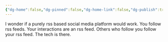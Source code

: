 ```yaml
---
{"dg-home":false,"dg-pinned":false,"dg-home-link":false,"dg-publish":true,"tags":["dgblip"],"disabled rules":["yaml-title","yaml-title-alias","file-name-heading"],"title":"philipp on mastodon @ 2024-06-09","created-date":"2024-06-09T18:19:12","id":112588039944539090,"updated-date":"2025-05-02T08:50:44","dg-path":"blips/112588039944539087.md","permalink":"/blips/112588039944539087/","dgPassFrontmatter":true}
---
```



I wonder if a purely rss based social media platform would work. You follow rss feeds. Your interactions are an rss feed. Others who follow you follow your rss feed.
The tech is there.



